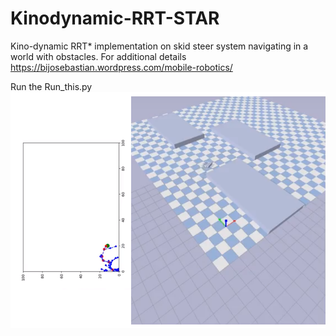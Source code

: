 # Kinodynamic-RRT-STAR
Kino-dynamic RRT* implementation on skid steer system navigating in a world with obstacles.
For additional details https://bijosebastian.wordpress.com/mobile-robotics/

Run the Run_this.py
![alt text](https://github.com/BijoSebastian/Kinodynamic-RRT-STAR/blob/master/Presentation1.png)
